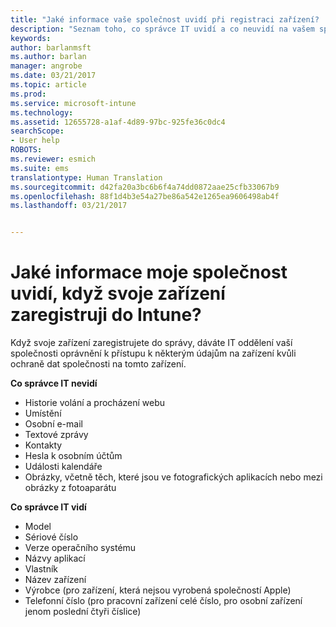 ```yaml
---
title: "Jaké informace vaše společnost uvidí při registraci zařízení? | Dokumentace Microsoftu"
description: "Seznam toho, co správce IT uvidí a co neuvidí na vašem spravovaném zařízení"
keywords: 
author: barlanmsft
ms.author: barlan
manager: angrobe
ms.date: 03/21/2017
ms.topic: article
ms.prod: 
ms.service: microsoft-intune
ms.technology: 
ms.assetid: 12655728-a1af-4d89-97bc-925fe36c0dc4
searchScope:
- User help
ROBOTS: 
ms.reviewer: esmich
ms.suite: ems
translationtype: Human Translation
ms.sourcegitcommit: d42fa20a3bc6b6f4a74dd0872aae25cfb33067b9
ms.openlocfilehash: 88f1d4b3e54a27be86a542e1265ea9606498ab4f
ms.lasthandoff: 03/21/2017


---
```


# <a name="what-information-can-my-company-see-when-i-enroll-my-device-in-intune"></a>Jaké informace moje společnost uvidí, když svoje zařízení zaregistruji do Intune?

Když svoje zařízení zaregistrujete do správy, dáváte IT oddělení vaší společnosti oprávnění k přístupu k některým údajům na zařízení kvůli ochraně dat společnosti na tomto zařízení.

**Co správce IT nevidí**

- Historie volání a procházení webu
-    Umístění
- Osobní e-mail
- Textové zprávy
- Kontakty
-    Hesla k osobním účtům
- Události kalendáře
- Obrázky, včetně těch, které jsou ve fotografických aplikacích nebo mezi obrázky z fotoaparátu

**Co správce IT vidí**

-   Model
-   Sériové číslo
-   Verze operačního systému
-   Názvy aplikací
-   Vlastník
-   Název zařízení
-   Výrobce (pro zařízení, která nejsou vyrobená společností Apple)
-   Telefonní číslo (pro pracovní zařízení celé číslo, pro osobní zařízení jenom poslední čtyři číslice)

